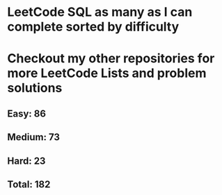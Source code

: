 <h1>LeetCode SQL as many as I can complete sorted by difficulty</h1>
<h1> Checkout my other repositories for more LeetCode Lists and problem solutions</h1>

<h2>Easy: 86</h2>
<h2>Medium: 73</h2>
<h2>Hard: 23</h2>
<h2>Total: 182</h2>

